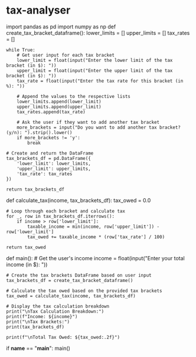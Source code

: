 # tax-analyser
import pandas as pd
import numpy as np
def create_tax_bracket_dataframe():
    lower_limits = []
    upper_limits = []
    tax_rates = []
    
    while True:
        # Get user input for each tax bracket
        lower_limit = float(input("Enter the lower limit of the tax bracket (in $): "))
        upper_limit = float(input("Enter the upper limit of the tax bracket (in $): "))
        tax_rate = float(input("Enter the tax rate for this bracket (in %): "))
        
        # Append the values to the respective lists
        lower_limits.append(lower_limit)
        upper_limits.append(upper_limit)
        tax_rates.append(tax_rate)
        
        # Ask the user if they want to add another tax bracket
        more_brackets = input("Do you want to add another tax bracket? (y/n): ").strip().lower()
        if more_brackets != 'y':
            break
    
    # Create and return the DataFrame
    tax_brackets_df = pd.DataFrame({
        'lower_limit': lower_limits,
        'upper_limit': upper_limits,
        'tax_rate': tax_rates
    })
    
    return tax_brackets_df
def calculate_tax(income, tax_brackets_df):
    tax_owed = 0.0
    
    # Loop through each bracket and calculate tax
    for _, row in tax_brackets_df.iterrows():
        if income > row['lower_limit']:
            taxable_income = min(income, row['upper_limit']) - row['lower_limit']
            tax_owed += taxable_income * (row['tax_rate'] / 100)
    
    return tax_owed
def main():
    # Get the user's income
    income = float(input("Enter your total income (in $): "))
    
    # Create the tax brackets DataFrame based on user input
    tax_brackets_df = create_tax_bracket_dataframe()
    
    # Calculate the tax owed based on the provided tax brackets
    tax_owed = calculate_tax(income, tax_brackets_df)
    
    # Display the tax calculation breakdown
    print("\nTax Calculation Breakdown:")
    print(f"Income: ${income}")
    print("\nTax Brackets:")
    print(tax_brackets_df)
    
    print(f"\nTotal Tax Owed: ${tax_owed:.2f}")
if __name__ == "__main__":
    main()
